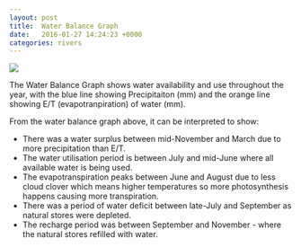```yaml
---
layout: post
title:  Water Balance Graph
date:   2016-01-27 14:24:23 +0000
categories: rivers
---
```

<img src="{{ site.baseurl }}/image/rivers/water-balance-graph.svg" style="">

The Water Balance Graph shows water availability and use throughout the year, with the blue line showing Precipitaiton (mm) and the orange line showing E/T (evapotranpiration) of water (mm).

From the water balance graph above, it can be interpreted to show:

* There was a water surplus between mid-November and March due to more precipitation than E/T.
* The water utilisation period is between July and mid-June where all available water is being used.
* The evapotranspiration peaks between June and August due to less cloud clover which means higher temperatures so more photosynthesis happens causing more transpiration.
* There was a period of water deficit between late-July and September as natural stores were depleted.
* The recharge period was between September and November - where the natural stores refilled with water.
